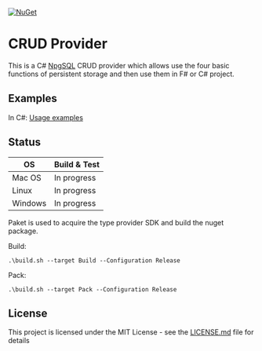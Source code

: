 [![NuGet]()]()

# CRUD Provider

This is a C# [NpgSQL](https://www.npgsql.org/) CRUD provider which allows use the four basic functions of persistent storage and then use them in F# or C# project.

## Examples

In C#:
[Usage examples](EXAMPLES.md)


## Status

| OS      | Build & Test |
|---------|--------------|
| Mac OS  | In progress|
| Linux   | In progress |
| Windows | In progress |

Paket is used to acquire the type provider SDK and build the nuget package.

Build:

    .\build.sh --target Build --Configuration Release

Pack:

    .\build.sh --target Pack --Configuration Release
    
## License   

This project is licensed under the MIT License - see the [LICENSE.md](LICENSE.md) file for details

